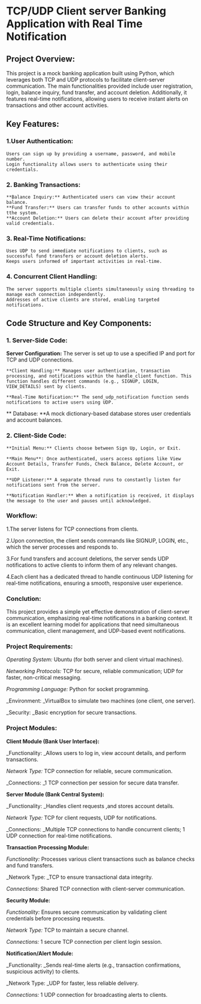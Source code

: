 # TCP/UDP Client server Banking Application with Real Time Notification

## Project Overview:
This project is a mock banking application built using Python, which leverages both TCP and UDP protocols to facilitate client-server communication. The main functionalities provided include user registration, login, balance inquiry, fund transfer, and account deletion. Additionally, it features real-time notifications, allowing users to receive instant alerts on transactions and other account activities.

## Key Features:

### 1.User Authentication:

    Users can sign up by providing a username, password, and mobile number.
    Login functionality allows users to authenticate using their credentials.
    
### 2. Banking Transactions:

    **Balance Inquiry:** Authenticated users can view their account balance.
    **Fund Transfer:** Users can transfer funds to other accounts within tthe system.
    **Account Deletion:** Users can delete their account after providing valid credentials.
    
### 3. Real-Time Notifications:

    Uses UDP to send immediate notifications to clients, such as successful fund transfers or account deletion alerts.
    Keeps users informed of important activities in real-time.
    
### 4. Concurrent Client Handling:

    The server supports multiple clients simultaneously using threading to manage each connection independently.
    Addresses of active clients are stored, enabling targeted notifications.

## Code Structure and Key Components:

### 1. Server-Side Code:

   **Server Configuration:** The server is set up to use a specified IP and port for TCP and UDP connections.
    
    **Client Handling:** Manages user authentication, transaction processing, and notifications within the handle_client function. This function handles different commands (e.g., SIGNUP, LOGIN, VIEW_DETAILS) sent by clients.
    
    **Real-Time Notification:** The send_udp_notification function sends notifications to active users using UDP.
    
  ** Database: **A mock dictionary-based database stores user credentials and account balances.

### 2. Client-Side Code:

    **Initial Menu:** Clients choose between Sign Up, Login, or Exit.
    
    **Main Menu**: Once authenticated, users access options like View Account Details, Transfer Funds, Check Balance, Delete Account, or Exit.
    
    **UDP Listener:** A separate thread runs to constantly listen for notifications sent from the server.
    
    **Notification Handler:** When a notification is received, it displays the message to the user and pauses until acknowledged.


### Workflow:

1.The server listens for TCP connections from clients.

2.Upon connection, the client sends commands like SIGNUP, LOGIN, etc., which the server processes and responds to.

3.For fund transfers and account deletions, the server sends UDP notifications to active clients to inform them of any relevant changes.

4.Each client has a dedicated thread to handle continuous UDP listening for real-time notifications, ensuring a smooth, responsive user experience.

### Conclution:
This project provides a simple yet effective demonstration of client-server communication, emphasizing real-time notifications in a banking context. It is an excellent learning model for applications that need simultaneous communication, client management, and UDP-based event notifications.

### Project Requirements:

_Operating System:_ Ubuntu (for both server and client virtual machines).

_Networking Protocols:_ TCP for secure, reliable communication; UDP for faster, non-critical messaging.

_Programming Language:_ Python for socket programming.

_Environment: _VirtualBox to simulate two machines (one client, one server).

_Security: _Basic encryption for secure transactions.

### Project Modules:

**Client Module (Bank User Interface):**

_Functionality: _Allows users to log in, view account details, and perform transactions.

_Network Type:_ TCP connection for reliable, secure communication.

_Connections: _1 TCP connection per session for secure data transfer.


**Server Module (Bank Central System):**

_Functionality: _Handles client requests ,and stores account details.

_Network Type:_ TCP for client requests, UDP for notifications.

_Connections: _Multiple TCP connections to handle concurrent clients; 1 UDP connection for real-time notifications.


**Transaction Processing Module:**

_Functionality:_ Processes various client transactions such as balance checks and fund transfers.

_Network Type: _TCP to ensure transactional data integrity.

_Connections:_ Shared TCP connection with client-server communication.


**Security Module:**

_Functionality:_ Ensures secure communication by validating client credentials before processing requests.

_Network Type:_ TCP to maintain a secure channel.

_Connections:_ 1 secure TCP connection per client login session.


**Notification/Alert Module:**

_Functionality: _Sends real-time alerts (e.g., transaction confirmations, suspicious activity) to clients.

_Network Type: _UDP for faster, less reliable delivery.

_Connections:_ 1 UDP connection for broadcasting alerts to clients.




    
